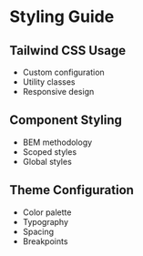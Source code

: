 # Styling Guide

## Tailwind CSS Usage
- Custom configuration
- Utility classes
- Responsive design

## Component Styling
- BEM methodology
- Scoped styles
- Global styles

## Theme Configuration
- Color palette
- Typography
- Spacing
- Breakpoints